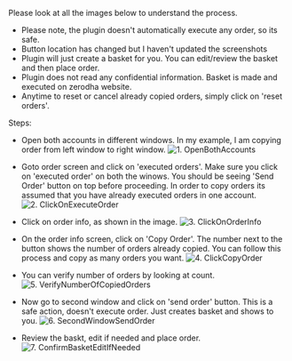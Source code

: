 Please look at all the images below to understand the process.

* Please note, the plugin doesn't automatically execute any order, so its safe.
* Button location has changed but I haven't updated the screenshots
* Plugin will just create a basket for you. You can edit/review the basket and then place order.
* Plugin does not read any confidential information. Basket is made and executed on zerodha website.
* Anytime to reset or cancel already copied orders, simply click on 'reset orders'.

Steps:
* Open both accounts in different windows. In my example, I am copying order from left window to right window.
![1. OpenBothAccounts](https://dl.dropbox.com/s/smt2ipq4k8otbke/1.%20OpenBothAccounts.png?dl=0)


* Goto order screen and click on 'executed orders'. Make sure you click on 'executed order' on both the winows. You should be seeing 'Send Order' button on top before proceeding. In order to copy orders its assumed that you have already executed orders in one account.
![2. ClickOnExecuteOrder](https://dl.dropbox.com/s/o239lgh97wz4bgr/2.%20ClickOnExecuteOrder.png?dl=0)

* Click on order info, as shown in the image.
![3. ClickOnOrderInfo](https://dl.dropbox.com/s/qk4hc2ubp37939i/3.%20ClickOnOrderInfo.png?dl=0)

* On the order info screen, click on 'Copy Order'. The number next to the button shows the number of orders already copied. You can follow this process and copy as many orders you want.
![4. ClickCopyOrder](https://dl.dropbox.com/s/j4jh0gjgccdjzs2/4.%20ClickCopyOrder.png?dl=0)

* You can verify number of orders by looking at count.
![5. VerifyNumberOfCopiedOrders](https://dl.dropbox.com/s/8pvywhn8b2gxxc3/5.%20VerifyNumberOfCopiedOrders.png?dl=0)

* Now go to second window and click on 'send order' button. This is a safe action, doesn't execute order. Just creates basket and shows to you.
![6. SecondWindowSendOrder](https://dl.dropbox.com/s/2gvggzyeryknlld/6.%20SecondWindowSendOrder.png?dl=0)

* Review the baskt, edit if needed and place order. 
![7. ConfirmBasketEditIfNeeded](https://dl.dropbox.com/s/cnlde8u2ljdaqs4/7.%20ConfirmBasketEditIfNeeded.png?dl=0)